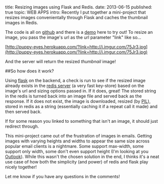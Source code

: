 title: Resizing images using Flask and Redis.
date: 2013-06-15
published: true
topic: WEB APPS
intro: Recently I put together a mini-project that resizes images convenientally through Flask and caches the thumbnail images in Redis.

The code is all on [github](https://github.com/cameronmaske/puppy-eyes) and there is a [demo](http://puppy-eyes.herokuapp.com/) here to try out! To resize an image, you pass the image's url as the url parameter "link" like so...

[http://puppy-eyes.herokuapp.com/?link=http://i.imgur.com/75Jr3.jpg](http://puppy-eyes.herokuapp.com/?link=http://i.imgur.com/75Jr3.jpg)

And the server will return the resized *thumbnail* image!

##So how does it work?

Using [flask](http://flask.pocoo.org/) on the backend, a check is run to see if the resized image already exists in the [redis server](http://redis.io/) (a very fast key-store) based on the image's url and sizing options passed in. If it does, great! The stored string in the redis is turned back into an image file and served back as the response.
If it does not exist, the image is downloaded, resized (by [PIL](http://www.pythonware.com/products/pil/)), stored in redis as a string (essentially caching it if a repeat call it made) and then served back.

If for some reason you linked to something that isn't an image, it should just redirect through.

This mini-project came out of the frustration of images in emails. Getting images with varying heights and widths to appear the same size across popular email clients is a nightmare. Some support max-width, some support only width, some don't even support height (I'm looking at you [Outlook](http://www.campaignmonitor.com/css/)).
While this wasn't the chosen solution in the end, I thinks it's a neat use case of how both the simplicity (and power) of redis and flask play nicely together!

Let me know if you have any questions in the comments!